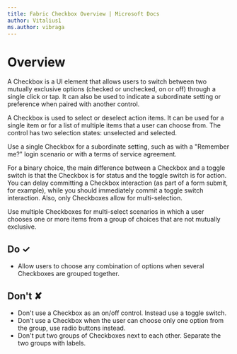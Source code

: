 ```yaml
---
title: Fabric Checkbox Overview | Microsoft Docs
author: Vitalius1
ms.author: vibraga
---
```


# Overview
A Checkbox is a UI element that allows users to switch between two mutually exclusive options (checked or unchecked, on or off) through a single click or tap. It can also be used to indicate a subordinate setting or preference when paired with another control.

A Checkbox is used to select or deselect action items. It can be used for a single item or for a list of multiple items that a user can choose from. The control has two selection states: unselected and selected.

Use a single Checkbox for a subordinate setting, such as with a "Remember me?" login scenario or with a terms of service agreement.

For a binary choice, the main difference between a Checkbox and a toggle switch is that the Checkbox is for status and the toggle switch is for action. You can delay committing a Checkbox interaction (as part of a form submit, for example), while you should immediately commit a toggle switch interaction. Also, only Checkboxes allow for multi-selection.

Use multiple Checkboxes for multi-select scenarios in which a user chooses one or more items from a group of choices that are not mutually exclusive.


## Do &#10003;
- Allow users to choose any combination of options when several Checkboxes are grouped together.

## Don't &#10008;
- Don't use a Checkbox as an on/off control. Instead use a toggle switch.
- Don’t use a Checkbox when the user can choose only one option from the group, use radio buttons instead.
- Don't put two groups of Checkboxes next to each other. Separate the two groups with labels.